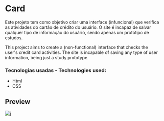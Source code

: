 # Card
Este projeto tem como objetivo criar uma interface (infuncional) que verifica as atividades do cartão de crédito do usuário.
O site é incapaz de salvar qualquer tipo de informação do usuário, sendo apenas um protótipo de estudos.

This project aims to create a (non-functional) interface that checks the user's credit card activities.
The site is incapable of saving any type of user information, being just a study prototype.

### Tecnologias usadas - Technologies used:

- Html
- CSS

## Preview


![j](https://github.com/user-attachments/assets/5a71c75a-0de9-41ca-b7ef-b7506ba28b26)
